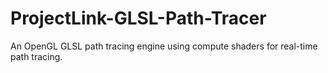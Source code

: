 # ProjectLink-GLSL-Path-Tracer
An OpenGL GLSL path tracing engine using compute shaders for real-time path tracing.
